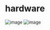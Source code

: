 # hardware

![image](https://github.com/Abbilaash/hardware/assets/78356376/1f9d2a49-db81-4643-b864-506c3d23d9ca)
![image](https://github.com/Abbilaash/hardware/assets/78356376/b9f4763d-f80c-4691-8eeb-7ac37ba5afe3)

